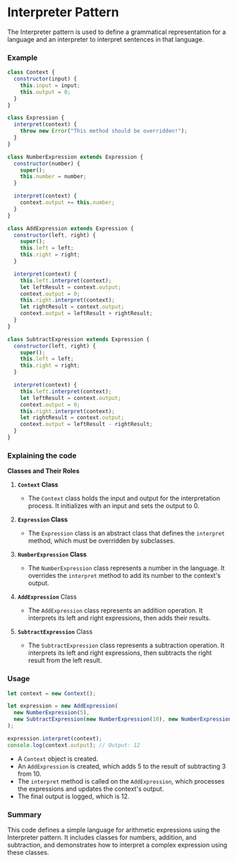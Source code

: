 # Interpreter Pattern

The Interpreter pattern is used to define a grammatical representation for a language and an interpreter to interpret sentences in that language.

### Example

```js
class Context {
  constructor(input) {
    this.input = input;
    this.output = 0;
  }
}

class Expression {
  interpret(context) {
    throw new Error("This method should be overridden!");
  }
}

class NumberExpression extends Expression {
  constructor(number) {
    super();
    this.number = number;
  }

  interpret(context) {
    context.output += this.number;
  }
}

class AddExpression extends Expression {
  constructor(left, right) {
    super();
    this.left = left;
    this.right = right;
  }

  interpret(context) {
    this.left.interpret(context);
    let leftResult = context.output;
    context.output = 0;
    this.right.interpret(context);
    let rightResult = context.output;
    context.output = leftResult + rightResult;
  }
}

class SubtractExpression extends Expression {
  constructor(left, right) {
    super();
    this.left = left;
    this.right = right;
  }

  interpret(context) {
    this.left.interpret(context);
    let leftResult = context.output;
    context.output = 0;
    this.right.interpret(context);
    let rightResult = context.output;
    context.output = leftResult - rightResult;
  }
}
```

### Explaining the code

**Classes and Their Roles**

1. **`Context` Class**

   - The `Context` class holds the input and output for the interpretation process. It initializes with an input and sets the output to 0.

2. **`Expression` Class**

   - The `Expression` class is an abstract class that defines the `interpret` method, which must be overridden by subclasses.

3. **`NumberExpression` Class**

   - The `NumberExpression` class represents a number in the language. It overrides the `interpret` method to add its number to the context's output.

4. **`AddExpression`** Class

   - The `AddExpression` class represents an addition operation. It interprets its left and right expressions, then adds their results.

5. **`SubtractExpression`** Class

   - The `SubtractExpression` class represents a subtraction operation. It interprets its left and right expressions, then subtracts the right result from the left result.

### Usage

```js
let context = new Context();

let expression = new AddExpression(
  new NumberExpression(5),
  new SubtractExpression(new NumberExpression(10), new NumberExpression(3))
);

expression.interpret(context);
console.log(context.output); // Output: 12
```

- A `Context` object is created.
- An `AddExpression` is created, which adds 5 to the result of subtracting 3 from 10.
- The `interpret` method is called on the `AddExpression`, which processes the expressions and updates the context's output.
- The final output is logged, which is 12.

### Summary

This code defines a simple language for arithmetic expressions using the Interpreter pattern. It includes classes for numbers, addition, and subtraction, and demonstrates how to interpret a complex expression using these classes.
